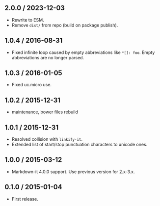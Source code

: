 2.0.0 / 2023-12-03
------------------

- Rewrite to ESM.
- Remove `dist/` from repo (build on package publish).


1.0.4 / 2016-08-31
------------------

- Fixed infinite loop caused by empty abbreviations like `*[]: foo`. Empty abbreviations are no longer parsed.


1.0.3 / 2016-01-05
------------------

- Fixed uc.micro use.


1.0.2 / 2015-12-31
------------------

- maintenance, bower files rebuild


1.0.1 / 2015-12-31
------------------

- Resolved collision with `linkify-it`.
- Extended list of start/stop punctuation characters to unicode ones.


1.0.0 / 2015-03-12
------------------

- Markdown-it 4.0.0 support. Use previous version for 2.x-3.x.


0.1.0 / 2015-01-04
------------------

- First release.
